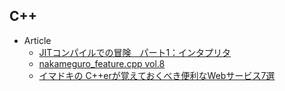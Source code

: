 ## C++

+ Article
    + [JITコンパイルでの冒険　パート1：インタプリタ](http://postd.cc/adventures-in-jit-compilation-part-1-an-interpreter/)
    + [nakameguro_feature.cpp vol.8](https://www.slideshare.net/yohhoy/nakamegurofeaturecpp-vol8)
    + [イマドキの C++erが覚えておくべき便利なWebサービス7選](https://techracho.bpsinc.jp/yoshi/2018_10_30/63876)
